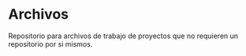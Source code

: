 # Archivos
Repositorio para archivos de trabajo de proyectos que no requieren un repositorio por si mismos.
